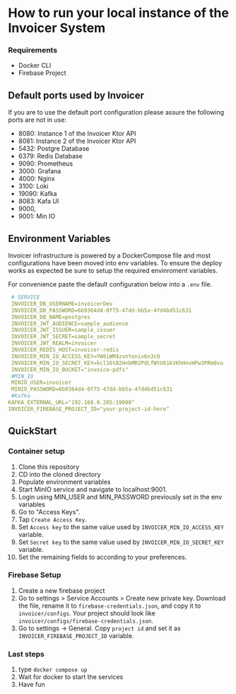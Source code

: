 # How to run your local instance of the Invoicer System

### Requirements
- Docker CLI
- Firebase Project


## Default ports used by Invoicer
If you are to use the default port configuration please assure the following ports are not in use:

- 8080: Instance 1 of the Invoicer Ktor API
- 8081: Instance 2 of the Invoicer Ktor API
- 5432: Postgre Database
- 6379: Redis Database
- 9090: Prometheus
- 3000: Grafana
- 4000: Nginx
- 3100: Loki
- 19090: Kafka
- 8083: Kafa UI
- 9000,
- 9001: Min IO

## Environment Variables
Invoicer infrastructure is powered by a DockerCompose file and most configurations have been moved into env variables. To ensure the deploy works as expected be sure to setup the required envinroment variables.

For convenience paste the default configuration below into a `.env` file.

```yml
 # SERVICE
 INVOICER_DB_USERNAME=invoicerDev
 INVOICER_DB_PASSWORD=6b9364d4-0f75-47dd-bb5a-4fd4bd51c631
 INVOICER_DB_NAME=postgres
 INVOICER_JWT_AUDIENCE=sample_audience
 INVOICER_JWT_ISSUER=sample_issuer
 INVOICER_JWT_SECRET=sample_secret
 INVOICER_JWT_REALM=invoicer
 INVOICER_REDIS_HOST=invoicer-redis
 INVOICER_MIN_IO_ACCESS_KEY=YW8iWM4zvnYoniv6n3cO
 INVOICER_MIN_IO_SECRET_KEY=kcl16tB2HnbMR2PdLfWtU61kVKhHnvHPw3PRm0vu
 INVOICER_MIN_IO_BUCKET="invoice-pdfs"
 #MIN_IO
 MINIO_USER=invoicer
 MINIO_PASSWORD=6b9364d4-0f75-47dd-bb5a-4fd4bd51c631
 #Kafka
KAFKA_EXTERNAL_URL="192.168.0.205:19090"
INVOICER_FIREBASE_PROJECT_ID="your-project-id-here"
```

## QuickStart

### Container setup
1. Clone this repository
2. CD into the cloned directory
3. Populate environment variables
4. Start MinIO service and navigate to localhost:9001.
5. Login using MIN_USER and MIN_PASSWORD previously set in the env variables
6. Go to "Access Keys".
7. Tap `Create Access Key`.
8. Set `Access key` to the same value used by `INVOICER_MIN_IO_ACCESS_KEY` variable.
9. Set `Secret key` to the same value used by `INVOICER_MIN_IO_SECRET_KEY` variable.
10. Set the remaining fields to according to your preferences.


### Firebase Setup
1. Create a new firebase project
2. Go to settings > Service Accounts > Create new private key. Download the file, rename it to `firebase-credentials.json`, and copy it to `invoicer/configs`. Your project should look like `invoicer/configs/firebase-credentials.json`.
4. Go to settings -> General. Copy `project id` and set it as `INVOICER_FIREBASE_PROJECT_ID` variable.

### Last steps
1. type `docker compose up`
2. Wait for docker to start the services
3. Have fun
